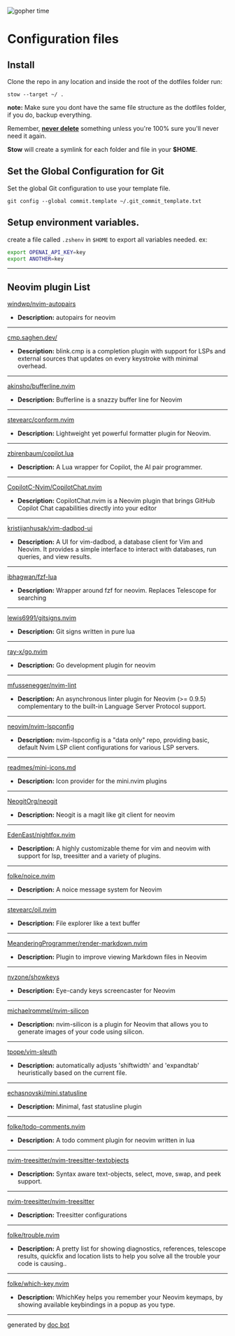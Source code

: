 ![gopher time](https://github.com/phanorcoll/dotfiles/assets/195602/22e1be57-7c04-4be2-a710-ad2fc14c7180)
# Configuration files


## Install
Clone the repo in any location and inside the root of the dotfiles folder run:

`stow --target ~/ .`

**note:** Make sure you dont have the same file structure as the dotfiles folder, if you do, backup everything.

Remember, <u>**never delete**</u> something unless you're 100% sure you'll never need it again.

**Stow** will create a symlink for each folder and file in your **$HOME**.

## Set the Global Configuration for Git
Set the global Git configuration to use your template file.

`git config --global commit.template ~/.git_commit_template.txt `

## Setup environment variables.
create a file called `.zshenv` in `$HOME` to export all variables needed.
ex:
```bash
export OPENAI_API_KEY=key
export ANOTHER=key
```

---

## Neovim plugin List


[windwp/nvim-autopairs](https://github.com/windwp/nvim-autopairs)

- **Description:** autopairs for neovim

---


[cmp.saghen.dev/](https://cmp.saghen.dev/)

- **Description:** blink.cmp is a completion plugin with support for LSPs and external sources that updates on every keystroke with minimal overhead.

---


[akinsho/bufferline.nvim](https://githob.com/akinsho/bufferline.nvim)

- **Description:** Bufferline is a snazzy buffer line for Neovim

---


[stevearc/conform.nvim](https://github.com/stevearc/conform.nvim)

- **Description:** Lightweight yet powerful formatter plugin for Neovim.

---


[zbirenbaum/copilot.lua](https://github.com/zbirenbaum/copilot.lua)

- **Description:** A Lua wrapper for Copilot, the AI pair programmer.

---


[CopilotC-Nvim/CopilotChat.nvim](https://github.com/CopilotC-Nvim/CopilotChat.nvim)

- **Description:** CopilotChat.nvim is a Neovim plugin that brings GitHub Copilot Chat capabilities directly into your editor

---


[kristijanhusak/vim-dadbod-ui](https://github.com/kristijanhusak/vim-dadbod-ui)

- **Description:** A UI for vim-dadbod, a database client for Vim and Neovim. It provides a simple interface to interact with databases, run queries, and view results.

---


[ibhagwan/fzf-lua](https://github.com/ibhagwan/fzf-lua)

- **Description:** Wrapper around fzf for neovim. Replaces Telescope for searching

---


[lewis6991/gitsigns.nvim](https://github.com/lewis6991/gitsigns.nvim)

- **Description:** Git signs written in pure lua

---


[ray-x/go.nvim](https://github.com/ray-x/go.nvim)

- **Description:** Go development plugin for neovim

---


[mfussenegger/nvim-lint](https://github.com/mfussenegger/nvim-lint)

- **Description:** An asynchronous linter plugin for Neovim (&gt;= 0.9.5) complementary to the built-in Language Server Protocol support.

---


[neovim/nvim-lspconfig](https://github.com/neovim/nvim-lspconfig)

- **Description:** nvim-lspconfig is a &#34;data only&#34; repo, providing basic, default Nvim LSP client configurations for various LSP servers.

---


[readmes/mini-icons.md](https://github.com/echasnovski/mini.nvim/blob/main/readmes/mini-icons.md)

- **Description:** Icon provider for the mini.nvim plugins

---


[NeogitOrg/neogit](https://github.com/NeogitOrg/neogit)

- **Description:** Neogit is a magit like git client for neovim

---


[EdenEast/nightfox.nvim](https://github.com/EdenEast/nightfox.nvim)

- **Description:** A highly customizable theme for vim and neovim with support for lsp, treesitter and a variety of plugins.

---


[folke/noice.nvim](https://github.com/folke/noice.nvim)

- **Description:** A noice message system for Neovim

---


[stevearc/oil.nvim](https://github.com/stevearc/oil.nvim)

- **Description:** File explorer like a text buffer

---


[MeanderingProgrammer/render-markdown.nvim](https://github.com/MeanderingProgrammer/render-markdown.nvim)

- **Description:** Plugin to improve viewing Markdown files in Neovim

---


[nvzone/showkeys](https://github.com/nvzone/showkeys)

- **Description:** Eye-candy keys screencaster for Neovim

---


[michaelrommel/nvim-silicon](https://github.com/michaelrommel/nvim-silicon)

- **Description:** nvim-silicon is a plugin for Neovim that allows you to generate images of your code using silicon.

---


[tpope/vim-sleuth](https://github.com/tpope/vim-sleuth)

- **Description:** automatically adjusts &#39;shiftwidth&#39; and &#39;expandtab&#39; heuristically based on the current file.

---


[echasnovski/mini.statusline](https://github.com/echasnovski/mini.statusline)

- **Description:** Minimal, fast statusline plugin

---


[folke/todo-comments.nvim](https://github.com/folke/todo-comments.nvim)

- **Description:** A todo comment plugin for neovim written in lua

---


[nvim-treesitter/nvim-treesitter-textobjects](https://github.com/nvim-treesitter/nvim-treesitter-textobjects)

- **Description:** Syntax aware text-objects, select, move, swap, and peek support.

---


[nvim-treesitter/nvim-treesitter](https://github.com/nvim-treesitter/nvim-treesitter)

- **Description:** Treesitter configurations

---


[folke/trouble.nvim](https://github.com/folke/trouble.nvim)

- **Description:** A pretty list for showing diagnostics, references, telescope results, quickfix and location lists to help you solve all the trouble your code is causing..

---


[folke/which-key.nvim](https://github.com/folke/which-key.nvim)

- **Description:** WhichKey helps you remember your Neovim keymaps, by showing available keybindings in a popup as you type.

---


generated by [doc bot](https://github.com/phanorcoll/doc_bot)

